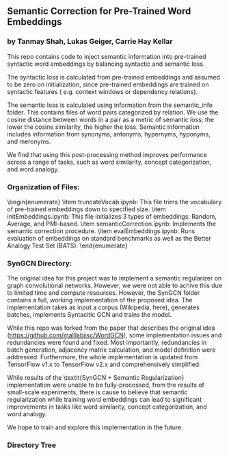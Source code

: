 ## Semantic Correction for Pre-Trained Word Embeddings
### by Tanmay Shah, Lukas Geiger, Carrie Hay Kellar

This repo contains code to inject semantic information into pre-trained syntactic word embeddings by balancing syntactic and semantic loss. 

The syntactic loss is calculated from pre-trained embeddings and assumed to be zero on initialization, since pre-trained embeddings are trained on syntactic features ( e.g. context windows or dependency relations). 

The semantic loss is calculated using information from the semantic_info folder. This contains files of word pairs categorized by relation. We use the cosine distance between words in a pair as a metric of semantic loss; the lower the cosine similarity, the higher the loss. Semantic information includes information from synonyms, antonyms, hypernyms, hyponyms, and meronyms.

We find that using this post-processing method improves performance across a range of tasks, such as word similarity, concept categorization, and word analogy.

### Organization of Files:
\begin{enumerate}
    \item truncateVocab.ipynb: This file trims the vocabulary of pre-trained embeddings down to specified size.
    \item initEmbeddings.ipynb: This file initializes 3 types of embeddings: Random, Average, and PMI-based.
    \item semanticCorrection.ipynb: Implements the semantic correction procedure.
    \item evalEmbeddings.ipynb: Runs evaluation of embeddings on standard benchmarks as well as the Better Analogy Test Set (BATS).
\end{enumerate}

### SynGCN Directory:

The original idea for this project was to implement a semantic regularizer on graph convolutional networks. However, we were not able to achive this due to limited time and compute resources. However, the SynGCN folder contains a full, working implementation of the proposed idea. The implementation takes as input a corpus (Wikipedia, here), generates batches, implements Syntacitic GCN and trains the model. 

While this repo was forked from the paper that describes the original idea (https://github.com/malllabiisc/WordGCN), some implementation issues and redundancies were found and fixed. Most importantly, redundancies in batch generation, adjacency matrix calculation, and model definition were addressed. Furthermore, the whole implementation is updated from TensorFlow v1.x to TensorFlow v2.x and comprehensively simplified.

While results of the \textit{SynGCN + Semantic Regularization} implementation were unable to be fully-processed, from the results of small-scale experiments, there is cause to believe that semantic regularization while training word embeddings can lead to significant improvements in tasks like word similarity, concept categorization, and word analogy.

We hope to train and explore this implementation in the future.

### Directory Tree

